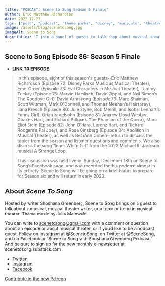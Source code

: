 ```yaml
---
title: "PODCAST: Scene to Song Season 5 Finale"
author: Eric Matthew Richardson
date: 2022-12-27
tags: ["post", "podcast", "theme parks", "disney", "musicals", "theatre"]
image: /assets/blog/scenetosong.jpg
imageAlt: Scene to Song
description: 'I join a panel of guests to talk shop about musical theatre, as well as the song "Inner White Girl" from A Strange Loop.'
---
```


## Scene to Song Episode 86: Season 5 Finale


- **[LINK TO EPISODE](https://scenetosong.podbean.com/e/scene-to-song-episode-86-season-5-finale/)**

>In this episode, eight of this season's guests--Eric Matthew Richardson (Episode 72: Disney Parks Music as Musical Theater), Emel Greer (Episode 73: Evil Characters in Musical Theater), Tammy Tuckey (Episode 75: Marvin Hamlisch, David Zippel, and Neil Simon’s The Goodbye Girl), David Armstrong (Episode 79: Marc Shaiman, Scott Wittman, Mark O’Donnell, and Thomas Meehan’s Hairspray), Ilana Kresch (Episode 80: Jule Styne, Bob Merrill, and Isobel Lennart’s Funny Girl), Orian Israelsohn (Episode 81: Andrew Lloyd Webber, Charles Hart, and Richard Stilgoe’s The Phantom of the Opera), Marc Eliot Stein (Episode 82: John O’Hara, Lorenz Hart, and Richard Rodgers’s Pal Joey), and Rose Ginsberg (Episode 84: Abolition in Musical Theater), as well as BethAnn Cohen--return to discuss the topics from the season and listener questions and comments. We also discuss the song "Inner White Girl" from the 2022 Michael R. Jackson musical A Strange Loop.
>
>This discussion was held live on Sunday, December 18th on Scene to Song’s Facebook page, and was recorded for this podcast almost in its entirety. Scene to Song will be going on a brief hiatus to prepare for Season six and will return in early 2023. 

## About *Scene To Song*

Hosted by writer Shoshana Greenberg, Scene to Song brings on a guest to talk about a musical, musical theater writer, or a topic or trend in musical theater. Theme music by Julia Meinwald.

You can write to scenetosong@gmail.com with a comment or question about an episode or about musical theater, or if you’d like to be a podcast guest. Follow on Instagram at @ScenetoSong, on Twitter at @SceneSong, and on Facebook at “Scene to Song with Shoshana Greenberg Podcast.” And be sure to sign up for the new monthly e-newsletter at scenetosong.substack.com

* [Twitter](https://twitter.com/scenesong?lang=en)
* [Instagram](https://www.instagram.com/scenetosong/)
* [Facebook](https://www.facebook.com/scenetosong)

[Contribute to the new Patreon](https://www.patreon.com/user?u=70110804&utm_medium=clipboard_copy&utm_source=copyLink&utm_campaign=creatorshare_creator)
